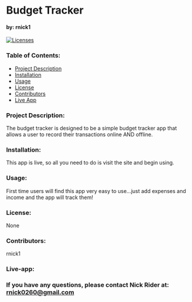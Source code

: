 # Budget Tracker

#### by: rnick1

[![Licenses](https://img.shields.io/badge/License-None-blue.svg)](https://opensource.org/licenses/None)

### **Table of Contents:**

- [Project Description](#project-description)
- [Installation](#installation)
- [Usage](#usage)
- [License](#license)
- [Contributors](#contributors)
- [Live App](#live-app)

### **Project Description:**

The budget tracker is designed to be a simple budget tracker app that allows a user to record their transactions online AND offline.

### **Installation:**

This app is live, so all you need to do is visit the site and begin using.

### **Usage:**

First time users will find this app very easy to use...just add expenses and income and the app will track them!

### **License:**

None

### **Contributors:**

rnick1

### **Live-app:**

### If you have any questions, please contact Nick Rider at: rnick0260@gmail.com
